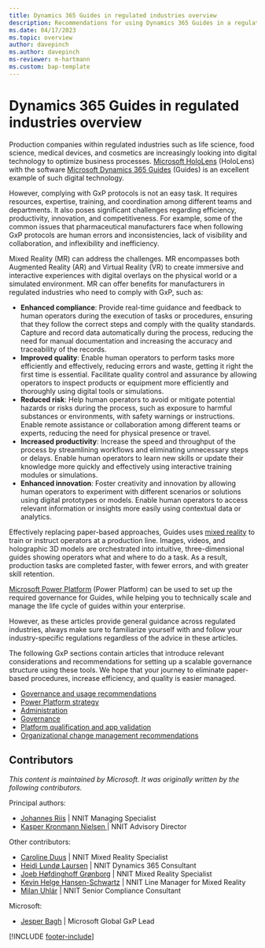 ```yaml
---
title: Dynamics 365 Guides in regulated industries overview
description: Recommendations for using Dynamics 365 Guides in a regulated industry.
ms.date: 04/17/2023
ms.topic: overview
author: davepinch
ms.author: davepinch
ms-reviewer: m-hartmann
ms.custom: bap-template
---
```


# Dynamics 365 Guides in regulated industries overview

Production companies within regulated industries such as life science, food science, medical devices, and cosmetics are increasingly looking into digital technology to optimize business processes. [Microsoft HoloLens](/hololens) (HoloLens) with the software [Microsoft Dynamics 365 Guides](../index.md) (Guides) is an excellent example of such digital technology.

However, complying with GxP protocols is not an easy task. It requires resources, expertise, training, and coordination among different teams and departments. It also poses significant challenges regarding efficiency, productivity, innovation, and competitiveness. For example, some of the common issues that pharmaceutical manufacturers face when following GxP protocols are human errors and inconsistencies, lack of visibility and collaboration, and inflexibility and inefficiency.

Mixed Reality (MR) can address the challenges. MR encompasses both Augmented Reality (AR) and Virtual Reality (VR) to create immersive and interactive experiences with digital overlays on the physical world or a simulated environment. MR can offer benefits for manufacturers in regulated industries who need to comply with GxP, such as:

- **Enhanced compliance**: Provide real-time guidance and feedback to human operators during the execution of tasks or procedures, ensuring that they follow the correct steps and comply with the quality standards. Capture and record data automatically during the process, reducing the need for manual documentation and increasing the accuracy and traceability of the records.
- **Improved quality**: Enable human operators to perform tasks more efficiently and effectively, reducing errors and waste, getting it right the first time is essential. Facilitate quality control and assurance by allowing operators to inspect products or equipment more efficiently and thoroughly using digital tools or simulations.
- **Reduced risk**: Help human operators to avoid or mitigate potential hazards or risks during the process, such as exposure to harmful substances or environments, with safety warnings or instructions. Enable remote assistance or collaboration among different teams or experts, reducing the need for physical presence or travel.
- **Increased productivity**: Increase the speed and throughput of the process by streamlining workflows and eliminating unnecessary steps or delays. Enable human operators to learn new skills or update their knowledge more quickly and effectively using interactive training modules or simulations.
- **Enhanced innovation**: Foster creativity and innovation by allowing human operators to experiment with different scenarios or solutions using digital prototypes or models. Enable human operators to access relevant information or insights more easily using contextual data or analytics.

Effectively replacing paper-based approaches, Guides uses [mixed reality](/training/modules/intro-to-mixed-reality) to train or instruct operators at a production line. Images, videos, and holographic 3D models are orchestrated into intuitive, three-dimensional guides showing operators what and where to do a task. As a result, production tasks are completed faster, with fewer errors, and with greater skill retention.

[Microsoft Power Platform](https://powerplatform.microsoft.com/what-is-power-platform/) (Power Platform) can be used to set up the required governance for Guides, while helping you to technically scale and manage the life cycle of guides within your enterprise.

However, as these articles provide general guidance across regulated industries, always make sure to familiarize yourself with and follow your industry-specific regulations regardless of the advice in these articles.

The following GxP sections contain articles that introduce relevant considerations and recommendations for setting up a scalable governance structure using these tools. We hope that your journey to eliminate paper-based procedures, increase efficiency, and quality is easier managed.

- [Governance and usage recommendations](govern-guides-through-power-platform-environments-and-power-apps.md)
- [Power Platform strategy](strategy-for-existing-power-platform-engagement-and-guides-deployment.md)
- [Administration](administration.md)
- [Governance](anchor-guides-content-through-qr-codes-and-embed-deep-links.md)
- [Platform qualification and app validation](platform-qualification-app-validation.md)
- [Organizational change management recommendations](recommendations-org-change-management.md)

## Contributors

*This content is maintained by Microsoft. It was originally written by the following contributors.*

Principal authors:

- [Johannes Riis](https://www.linkedin.com/in/johannesriis/) | NNIT Managing Specialist
- [Kasper Kronmann Nielsen ](https://www.linkedin.com/in/kasperkronmannnielsen/) | NNIT Advisory Director

Other contributors:

- [Caroline Duus](https://www.linkedin.com/in/caroline-duus-23041a124/) | NNIT Mixed Reality Specialist
- [Heidi Lundø Laursen](https://www.linkedin.com/in/heidi-lund%C3%B8-laursen-139032150/) | NNIT Dynamics 365 Consultant
- [Joeb Høfdinghoff Grønborg](https://www.linkedin.com/in/joeb-h%C3%B8fdinghoff-gr%C3%B8nborg-b7429333/) | NNIT Mixed Reality Specialist  
- [Kevin Helge Hansen-Schwartz](https://www.linkedin.com/in/kevinhhschwartz/) | NNIT Line Manager for Mixed Reality
- [Milan Uhlár](https://www.linkedin.com/in/milan-uhl%C3%A1r-56341246/) | NNIT Senior Compliance Consultant

Microsoft:

- [Jesper Bagh](https://www.linkedin.com/in/jesperbagh/) | Microsoft Global GxP Lead

[!INCLUDE [footer-include](../../includes/footer-banner.md)]
